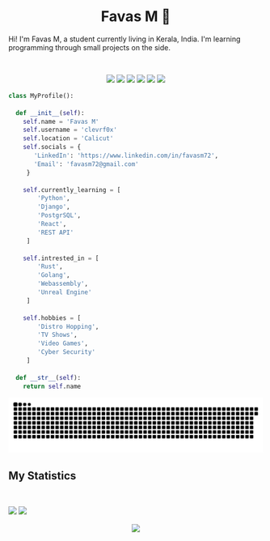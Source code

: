 <h1 align="center">
  <b>Favas M 👋</b>
</h1>

Hi! I'm Favas M, a student currently living in Kerala, India. I'm learning programming through small projects  on the side.

<br>

<p>
<div align="center">
  <img src="https://img.shields.io/badge/-HTML-c58545?style=for-the-badge&logo=html5&logoColor=c58545&labelColor=282828">
  <img src="https://img.shields.io/badge/-CSS-d1a01f?style=for-the-badge&logo=css3&logoColor=d1a01f&labelColor=282828">
  <img src="https://img.shields.io/badge/-Python-98b982?style=for-the-badge&logo=python&logoColor=98b982&labelColor=282828">
  <img src="https://img.shields.io/badge/-JavaScript-7c6f64?style=for-the-badge&logo=javascript&logoColor=7c6f64&labelColor=282828">
  <img src="https://img.shields.io/badge/-Django-458588?style=for-the-badge&logo=django&logoColor=458588&labelColor=282828">
  <img src="https://img.shields.io/badge/-Postgresql-b57654?style=for-the-badge&logo=postgresql&logoColor=b57654&labelColor=282828">
  
</div>
</p>

```python
class MyProfile():
  
  def __init__(self):
    self.name = 'Favas M'
    self.username = 'clevrf0x'
    self.location = 'Calicut'
    self.socials = {
       'LinkedIn': 'https://www.linkedin.com/in/favasm72',
       'Email': 'favasm72@gmail.com'
     }
     
    self.currently_learning = [
        'Python',
        'Django',
        'PostgrSQL',
        'React',
        'REST API'
     ]
    
    self.intrested_in = [
        'Rust',
        'Golang',
        'Webassembly',
        'Unreal Engine'
     ]
    
    self.hobbies = [
        'Distro Hopping',
        'TV Shows',
        'Video Games',
        'Cyber Security'
     ]
  
  def __str__(self):
    return self.name

```


![snake gif](https://github.com/TekyaygilFethi/TekyaygilFethi/blob/output/github-contribution-grid-snake.svg)

## My Statistics

<br/>
<p align="left">
  <img width="49.5%" src="https://github-readme-stats.vercel.app/api?username=clevrf0x&show_icons=true&theme=gruvbox&hide_border=true" />
    <img width="49.5%" src="https://github-readme-streak-stats.herokuapp.com/?user=clevrf0x&theme=gruvbox&hide_border=true" />
  </a>
</p>

<p align="center">
<img align="center" width="49.5%" src="https://github-readme-stats.vercel.app/api/top-langs/?username=clevrf0x&layout=compact&theme=gruvbox&langs_count=10&hide_border=true" />
</p>

<br>
